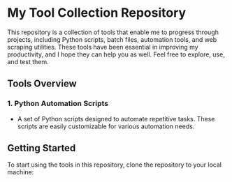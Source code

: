 # My Tool Collection Repository

This repository is a collection of tools that enable me to progress through projects, including Python scripts, batch files, automation tools, and web scraping utilities. These tools have been essential in improving my productivity, and I hope they can help you as well. Feel free to explore, use, and test them.

## Tools Overview

### 1. **Python Automation Scripts**
   - A set of Python scripts designed to automate repetitive tasks. These scripts are easily customizable for various automation needs.


## Getting Started

To start using the tools in this repository, clone the repository to your local machine:

